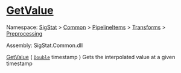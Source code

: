 # [GetValue](./LinearInterpolation-100663765.md)

Namespace: [SigStat]() > [Common](./../../../../README.md) > [PipelineItems]() > [Transforms]() > [Preprocessing](./../README.md)

Assembly: SigStat.Common.dll

[GetValue](./LinearInterpolation-100663765.md) ( [`Double`](https://docs.microsoft.com/en-us/dotnet/api/System.Double) timestamp )	Gets the interpolated value at a given timestamp
